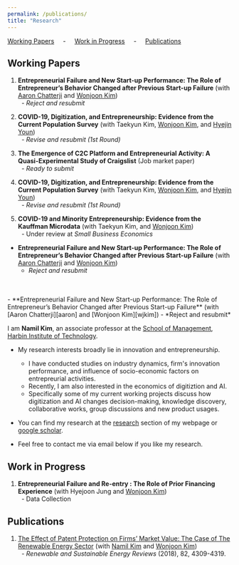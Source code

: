 ```yaml
---
permalink: /publications/
title: "Research"
---
```


 [Working Papers](#wp) &nbsp; &nbsp; - &nbsp; &nbsp; [Work in Progress](#wi) &nbsp; &nbsp; - &nbsp; &nbsp; [Publications](#pub)

<h2 id="wp">
Working Papers
</h2>


1. **Entrepreneurial Failure and New Start-up Performance: The Role of Entrepreneur’s Behavior Changed after Previous Start-up Failure** (with [Aaron Chatterji][aaron] and [Wonjoon Kim][wjkim])<br/>
&nbsp; - *Reject and resubmit*

2. **COVID-19, Digitization, and Entrepreneurship: Evidence from the Current Population Survey** (with Taekyun Kim, [Wonjoon Kim][wjkim], and [Hyejin Youn][hy])<br/>
&nbsp; - *Revise and resubmit (1st Round)*

3. **The Emergence of C2C Platform and Entrepreneurial Activity: A Quasi-Experimental Study of Craigslist** (Job market paper)<br/>
&nbsp; - *Ready to submit*

4. **COVID-19, Digitization, and Entrepreneurship: Evidence from the Current Population Survey** (with Taekyun Kim, [Wonjoon Kim][wjkim], and [Hyejin Youn][hy])<br/>
&nbsp; - *Revise and resubmit (1st Round)*

5. **COVID-19 and Minority Entrepreneurship: Evidence from the Kauffman Microdata** (with Taekyun Kim, and [Wonjoon Kim][wjkim])<br/>
&nbsp; - Under review at *Small Business Economics*

- **Entrepreneurial Failure and New Start-up Performance: The Role of Entrepreneur’s Behavior Changed after Previous Start-up Failure** (with [Aaron Chatterji][aaron] and [Wonjoon Kim][wjkim]) 
  - *Reject and resubmit*
<br>
<br>
- **Entrepreneurial Failure and New Start-up Performance: The Role of Entrepreneur’s Behavior Changed after Previous Start-up Failure** (with [Aaron Chatterji][aaron] and [Wonjoon Kim][wjkim]) 
  - *Reject and resubmit*

I am **Namil Kim**, an associate professor at the [School of Management](https://som.hit.edu.cn/en/), [Harbin Institute of Technology](https://en.hit.edu.cn). 


- My research interests broadly lie in innovation and entrepreneurship. 
  - I have conducted studies on industry dynamics, firm's innovation performance, and influence of socio-economic factors on entrepreurial activities.
  - Recently, I am also interested in the economics of digitiztion and AI. 
  - Specifically some of my current working projects discuss how digitization and AI changes decision-making, knowledge discovery, collaborative works, group discussions and new product usages.<br>

- You can find my research at the [research](./research) section of my webpage or [google scholar](https://scholar.google.com/citations?user=FvPXxs0AAAAJ).

- Feel free to contact me via email below if you like my research.

<h2 id="wi">
Work in Progress
</h2>

1. **Entrepreneurial Failure and Re-entry : The Role of Prior Financing Experience** (with Hyejoon Jung and [Wonjoon Kim][wjkim])<br/>
&nbsp; - Data Collection


<h2 id="pub">
Publications
</h2>

1. [The Effect of Patent Protection on Firms’ Market Value: The Case of The Renewable Energy Sector](https://www.sciencedirect.com/science/article/pii/S1364032117311358?casa_token=imXGsyWcNMUAAAAA:iEQOgQ-9fIQKtYIt5mq2W6jzpdrF6Eb-3y3VIUZUjFzcltbMQBgV9w72t0vlh86rB6RHYk_AilQ) (with [Namil Kim][namil] and [Wonjoon Kim][wjkim])<br/>
&nbsp; - *Renewable and Sustainable Energy Reviews* (2018), 82, 4309-4319.


[aaron]: https://sites.duke.edu/ronniechatterji/
[wjkim]: https://wjkim.kaist.ac.kr/
[hy]: http://hyoun.me/
[namil]: https://namilkim.github.io/
